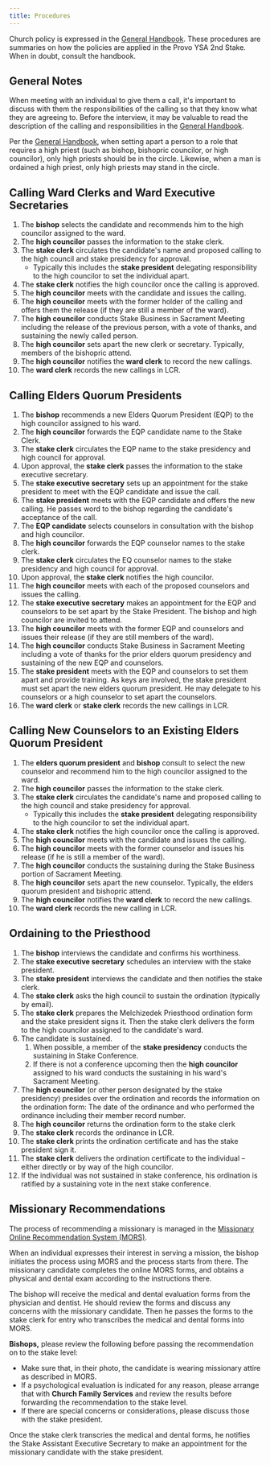 ```yaml
---
title: Procedures
---
```

Church policy is expressed in the [General Handbook](https://www.churchofjesuschrist.org/study/manual/general-handbook?lang=eng). These procedures are summaries on how the policies are applied in the Provo YSA 2nd Stake. When in doubt, consult the handbook.

## General Notes

When meeting with an individual to give them a call, it's important to discuss with them the responsibilities of the calling so that they know what they are agreeing to. Before the interview, it may be valuable to read the description of the calling and responsibilities in the [General Handbook](https://www.churchofjesuschrist.org/study/manual/general-handbook?lang=eng).

Per the [General Handbook](https://www.churchofjesuschrist.org/study/manual/general-handbook?lang=eng), when setting apart a person to a role that requires a high priest (such as bishop, bishopric councilor, or high councilor), only high priests should be in the circle. Likewise, when a man is ordained a high priest, only high priests may stand in the circle.

## Calling Ward Clerks and Ward Executive Secretaries

1. The **bishop** selects the candidate and recommends him to the high councilor assigned to the ward.
2. The **high councilor** passes the information to the stake clerk.
3. The **stake clerk** circulates the candidate's name and proposed calling to the high council and stake presidency for approval.
    * Typically this includes the **stake president** delegating responsibility to the high councilor to set the individual apart.
4. The **stake clerk** notifies the high councilor once the calling is approved.
5. The **high councilor** meets with the candidate and issues the calling.
6. The **high councilor** meets with the former holder of the calling and offers them the release (if they are still a member of the ward).
7. The **high councilor** conducts Stake Business in Sacrament Meeting including the release of the previous person, with a vote of thanks, and sustaining the newly called person.
8. The **high councilor** sets apart the new clerk or secretary. Typically, members of the bishopric attend.
9. The **high councilor** notifies the **ward clerk** to record the new callings.
10. The **ward clerk** records the new callings in LCR.

## Calling Elders Quorum Presidents

1. The **bishop** recommends a new Elders Quorum President (EQP) to the high councilor assigned to his ward.
2. The **high councilor** forwards the EQP candidate name to the Stake Clerk.
3. The **stake clerk** circulates the EQP name to the stake presidency and high council for approval.
4. Upon approval, the **stake clerk** passes the information to the stake executive secretary.
5. The **stake executive secretary** sets up an appointment for the stake president to meet with the EQP candidate and issue the call.
6. The **stake president** meets with the EQP candidate and offers the new calling. He passes word to the bishop regarding the candidate's acceptance of the call.
7. The **EQP candidate** selects counselors in consultation with the bishop and high councilor.
8. The **high councilor** forwards the EQP counselor names to the stake clerk.
9. The **stake clerk** circulates the EQ counselor names to the stake presidency and high council for approval.
10. Upon approval, the **stake clerk** notifies the high councilor.
11. The **high councilor** meets with each of the proposed counselors and issues the calling.
12.	The **stake executive secretary** makes an appointment for the EQP and counselors to be set apart by the Stake President. The bishop and high councilor are invited to attend.
13. The **high councilor** meets with the former EQP and counselors and issues their release (if they are still members of the ward).
14.	The **high councilor** conducts Stake Business in Sacrament Meeting including a vote of thanks for the prior elders quorum presidency and sustaining of the new EQP and counselors.
15.	The **stake president** meets with the EQP and counselors to set them apart and provide training. As keys are involved, the stake president must set apart the new elders quorum president. He may delegate to his counselors or a high counselor to set apart the counselors.
16. The **ward clerk** or **stake clerk** records the new callings in LCR.

## Calling New Counselors to an Existing Elders Quorum President

1. The **elders quorum president** and **bishop** consult to select the new counselor and recommend him to the high councilor assigned to the ward.
2. The **high councilor** passes the information to the stake clerk.
3. The **stake clerk** circulates the candidate's name and proposed calling to the high council and stake presidency for approval.
    * Typically this includes the **stake president** delegating responsibility to the high councilor to set the individual apart.
4. The **stake clerk** notifies the high councilor once the calling is approved.
5. The **high councilor** meets with the candidate and issues the calling.
6. The **high councilor** meets with the former counselor and issues his release (if he is still a member of the ward).
7. The **high councilor** conducts the sustaining during the Stake Business portion of Sacrament Meeting.
8. The **high councilor** sets apart the new counselor. Typically, the elders quorum president and bishopric attend.
9. The **high councilor** notifies the **ward clerk** to record the new callings.
10. The **ward clerk** records the new calling in LCR.

## Ordaining to the Priesthood

1. The **bishop** interviews the candidate and confirms his worthiness.
2. The **stake executive secretary** schedules an interview with the stake president.
3. The **stake president** interviews the candidate and then notifies the stake clerk.
4. The **stake clerk** asks the high council to sustain the ordination (typically by email).
5. The **stake clerk** prepares the Melchizedek Priesthood ordination form and the stake president signs it. Then the stake clerk delivers the form to the high councilor assigned to the candidate's ward.
6. The candidate is sustained. 
    1. When possible, a member of the **stake presidency** conducts the sustaining in Stake Conference.
    2. If there is not a conference upcoming then the **high councilor** assigned to his ward conducts the sustaining in his ward's Sacrament Meeting.
7. The **high councilor** (or other person designated by the stake presidency) presides over the ordination and records the information on the ordination form: The date of the ordinance and who performed the ordinance including their member record number.
8. The **high councilor** returns the ordination form to the stake clerk
9. The **stake clerk** records the ordinance in LCR.
10. The **stake clerk** prints the ordination certificate and has the stake president sign it.
11. The **stake clerk** delivers the ordination certificate to the individual – either directly or by way of the high councilor.
12.	If the individual was not sustained in stake conference, his ordination is ratified by a sustaining vote in the next stake conference.

## Missionary Recommendations
The process of recommending a missionary is managed in the [Missionary Online Recommendation System (MORS)](https://missionaryrecommendations.churchofjesuschrist.org). 

When an individual expresses their interest in serving a mission, the bishop initiates the process using MORS and the process starts from there. The missionary candidate completes the online MORS forms, and obtains a physical and dental exam according to the instructions there.

The bishop will receive the medical and dental evaluation forms from the physician and dentist. He should review the forms and discuss any concerns with the missionary candidate. Then he passes the forms to the stake clerk for entry who transcribes the medical and dental forms into MORS.

**Bishops,** please review the following before passing the recommendation on to the stake level:

* Make sure that, in their photo, the candidate is wearing missionary attire as described in MORS.
* If a psychological evaluation is indicated for any reason, please arrange that with **Church Family Services** and review the results before forwarding the recommendation to the stake level.
* If there are special concerns or considerations, please discuss those with the stake president.

Once the stake clerk transcries the medical and dental forms, he notifies the Stake Assistant Executive Secretary to make an appointment for the missionary candidate with the stake president.